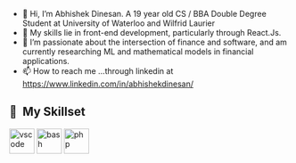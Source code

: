 - 👋 Hi, I’m Abhishek Dinesan. A 19 year old CS / BBA Double Degree Student at University of Waterloo and Wilfrid Laurier
- 👀 My skills lie in front-end development, particularly through React.Js.
- 🌱 I’m passionate about the intersection of finance and software, and am currently researching ML and mathematical models in financial applications.
- 📫 How to reach me ...through linkedin at https://www.linkedin.com/in/abhishekdinesan/

<h2> 🚀 &nbsp;My Skillset</h2>
<p align="left">
<img src="https://cdn.jsdelivr.net/npm/react@18.2.0/umd/react.production.min.js" alt="vscode" width="45" height="45"/>
<img src="https://cdn.jsdelivr.net/gh/devicons/devicon/icons/bash/bash-original.svg" alt="bash" width="45" height="45"/>
<img src="https://cdn.jsdelivr.net/gh/devicons/devicon/icons/php/php-original.svg" alt="php" width="45" height="45"/>
</p>

<!---
AbhishekDinesan/AbhishekDinesan is a ✨ special ✨ repository because its `README.md` (this file) appears on your GitHub profile.
You can click the Preview link to take a look at your changes.
--->
